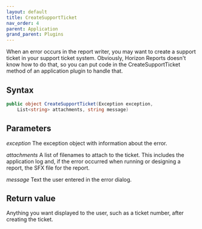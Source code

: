 ```yaml
---
layout: default
title: CreateSupportTicket
nav_order: 4
parent: Application
grand_parent: Plugins
---
```


When an error occurs in the report writer, you may want to create a support ticket in your support ticket system. Obviously, Horizon Reports doesn't know how to do that, so you can put code in the CreateSupportTicket method of an application plugin to handle that.

## Syntax
```csharp
public object CreateSupportTicket(Exception exception,
    List<string> attachments, string message)
```

## Parameters
*exception*
The exception object with information about the error.

*attachments*
A list of filenames to attach to the ticket. This includes the application log and, if the error occurred when running or designing a report, the SFX file for the report.

*message*
Text the user entered in the error dialog.

## Return value
Anything you want displayed to the user, such as a ticket number, after creating the ticket.
